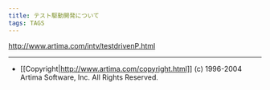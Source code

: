 ```yaml
---
title: テスト駆動開発について
tags: TAGS
---
```


http://www.artima.com/intv/testdrivenP.html 

----
* [[Copyright|http://www.artima.com/copyright.html]] (c) 1996-2004 Artima Software, Inc. All Rights Reserved. 
